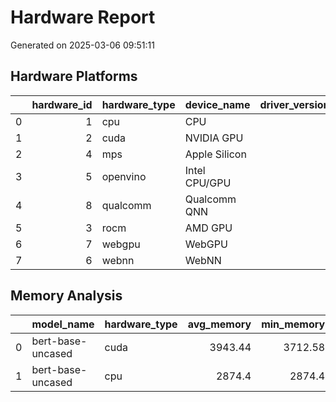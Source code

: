 # Hardware Report

Generated on 2025-03-06 09:51:11

## Hardware Platforms

|    |   hardware_id | hardware_type   | device_name   | driver_version   | compute_units   |   memory_gb |
|---:|--------------:|:----------------|:--------------|:-----------------|:----------------|------------:|
|  0 |             1 | cpu             | CPU           |                  | <NA>            |         nan |
|  1 |             2 | cuda            | NVIDIA GPU    |                  | <NA>            |         nan |
|  2 |             4 | mps             | Apple Silicon |                  | <NA>            |         nan |
|  3 |             5 | openvino        | Intel CPU/GPU |                  | <NA>            |         nan |
|  4 |             8 | qualcomm        | Qualcomm QNN  |                  | <NA>            |         nan |
|  5 |             3 | rocm            | AMD GPU       |                  | <NA>            |         nan |
|  6 |             7 | webgpu          | WebGPU        |                  | <NA>            |         nan |
|  7 |             6 | webnn           | WebNN         |                  | <NA>            |         nan |

## Memory Analysis

|    | model_name        | hardware_type   |   avg_memory |   min_memory |   max_memory |
|---:|:------------------|:----------------|-------------:|-------------:|-------------:|
|  0 | bert-base-uncased | cuda            |      3943.44 |      3712.58 |      4172.81 |
|  1 | bert-base-uncased | cpu             |      2874.4  |      2874.4  |      2874.4  |
